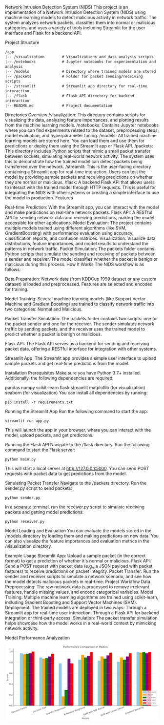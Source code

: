Network Intrusion Detection System (NIDS)
This project is an implementation of a Network Intrusion Detection System (NIDS) using machine learning models to detect malicious activity in network traffic. The system analyzes network packets, classifies them into normal or malicious categories, and uses a variety of tools including Streamlit for the user interface and Flask for a backend API.

Project Structure

```
/app
|-- /visualization        # Visualizations and data analysis scripts
|-- /notebooks            # Jupyter notebooks for experimentation and analysis
|-- /models               # Directory where trained models are stored
|-- /packets              # Folder for packet sending/receiving scripts
|-- /streamlit            # Streamlit app directory for real-time interaction
|-- /flask                # Flask API directory for backend interaction
|-- README.md             # Project documentation
```

Directories Overview
/visualization: This directory contains scripts for visualizing the data, analyzing feature importances, and plotting results from the machine learning models.
/notebooks: Contains Jupyter notebooks where you can find experiments related to the dataset, preprocessing steps, model evaluation, and hyperparameter tuning.
/models: All trained machine learning models are stored here. You can load them and use them for predictions or deploy them using the Streamlit app or Flask API.
/packets: This directory includes Python scripts that mimic a small packet transfer between sockets, simulating real-world network activity. The system uses this to demonstrate how the trained model can detect packets being transferred over the network.
/streamlit: This is the user-facing directory containing a Streamlit app for real-time interaction. Users can test the model by providing sample packets and receiving predictions on whether they are normal or malicious.
/flask: A backend Flask API that allows users to interact with the trained model through HTTP requests. This is useful for integrating the NIDS with other systems or creating a simple interface to use the model in production.
Features

Real-time Prediction: With the Streamlit app, you can interact with the model and make predictions on real-time network packets.
Flask API: A RESTful API for sending network data and receiving predictions, making the model accessible for other applications.
Model Evaluation: The project contains multiple models trained using different algorithms (like SVM, GradientBoosting) with performance evaluation using accuracy, classification reports, and confusion matrices.
Visualization: Visualize data distributions, feature importances, and model results to understand the patterns in network traffic.
Packet Simulation: The packets folder contains Python scripts that simulate the sending and receiving of packets between a sender and receiver. The model classifies whether the packet is benign or malicious during this process.
How It Works
The NIDS workflow is as follows:

Data Preparation: Network data (from KDDCup 1999 dataset or any custom dataset) is loaded and preprocessed. Features are selected and encoded for training.

Model Training: Several machine learning models (like Support Vector Machine and Gradient Boosting) are trained to classify network traffic into two categories: Normal and Malicious.

Packet Transfer Simulation: The packets folder contains two scripts: one for the packet sender and one for the receiver. The sender simulates network traffic by sending packets, and the receiver uses the trained model to predict whether a packet is benign or malicious.

Flask API: The Flask API serves as a backend for sending and receiving packet data, offering a RESTful interface for integration with other systems.

Streamlit App: The Streamlit app provides a simple user interface to upload sample packets and get real-time predictions from the model.

Installation
Prerequisites
Make sure you have Python 3.7+ installed. Additionally, the following dependencies are required:

pandas
numpy
scikit-learn
flask
streamlit
matplotlib (for visualization)
seaborn (for visualization)
You can install all dependencies by running:

```
pip install -r requirements.txt
```

Running the Streamlit App
Run the following command to start the app:

```
streamlit run app.py
```

This will launch the app in your browser, where you can interact with the model, upload packets, and get predictions.

Running the Flask API
Navigate to the /flask directory.
Run the following command to start the Flask server:

```
python main.py
```

This will start a local server at http://127.0.0.1:5000. You can send POST requests with packet data to get predictions from the model.


Simulating Packet Transfer
Navigate to the /packets directory.
Run the sender.py script to send packets:

```
python sender.py
```

In a separate terminal, run the receiver.py script to simulate receiving packets and getting model predictions:

```
python receiver.py
```

Model Loading and Evaluation
You can evaluate the models stored in the /models directory by loading them and making predictions on new data. You can also visualize the feature importances and evaluation metrics in the /visualization directory.

Example Usage
Streamlit App: Upload a sample packet (in the correct format) to get a prediction of whether it's normal or malicious.
Flask API: Send a POST request with packet data (e.g., a JSON payload with packet features) to receive predictions on packet integrity.
Packet Transfer: Run the sender and receiver scripts to simulate a network scenario, and see how the model detects malicious packets in real-time.
Project Workflow
Data Preprocessing: The raw network data is processed to remove irrelevant features, handle missing values, and encode categorical variables.
Model Training: Multiple machine learning algorithms are trained using scikit-learn, including Gradient Boosting and Support Vector Machines (SVM).
Deployment: The trained models are deployed in two ways:
Through a Streamlit app for real-time user interaction.
Through a Flask API for backend integration or third-party access.
Simulation: The packet transfer simulation helps showcase how the model works in a real-world context by mimicking network activity.

Model Performance Analyzation

![alt text](output/bar.png)
